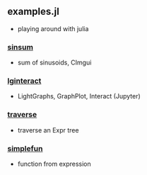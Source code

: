 ## examples.jl
* playing around with julia

### [sinsum](sinsum)
* sum of sinusoids, CImgui

### [lginteract](lginteract)
* LightGraphs, GraphPlot, Interact (Jupyter)


### [traverse](traverse)
* traverse an Expr tree


### [simplefun](simplefun)
* function from expression
